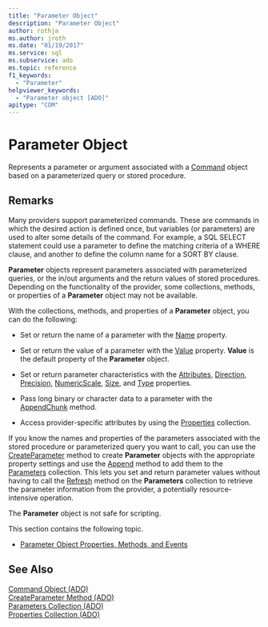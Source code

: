 ```yaml
---
title: "Parameter Object"
description: "Parameter Object"
author: rothja
ms.author: jroth
ms.date: "01/19/2017"
ms.service: sql
ms.subservice: ado
ms.topic: reference
f1_keywords:
  - "Parameter"
helpviewer_keywords:
  - "Parameter object [ADO]"
apitype: "COM"
---
```

# Parameter Object
Represents a parameter or argument associated with a [Command](./command-object-ado.md) object based on a parameterized query or stored procedure.  
  
## Remarks  
 Many providers support parameterized commands. These are commands in which the desired action is defined once, but variables (or parameters) are used to alter some details of the command. For example, a SQL SELECT statement could use a parameter to define the matching criteria of a WHERE clause, and another to define the column name for a SORT BY clause.  
  
 **Parameter** objects represent parameters associated with parameterized queries, or the in/out arguments and the return values of stored procedures. Depending on the functionality of the provider, some collections, methods, or properties of a **Parameter** object may not be available.  
  
 With the collections, methods, and properties of a **Parameter** object, you can do the following:  
  
-   Set or return the name of a parameter with the [Name](./name-property-ado.md) property.  
  
-   Set or return the value of a parameter with the [Value](./value-property-ado.md) property. **Value** is the default property of the **Parameter** object.  
  
-   Set or return parameter characteristics with the [Attributes](./attributes-property-ado.md), [Direction](./direction-property.md), [Precision](./precision-property-ado.md), [NumericScale](./numericscale-property-ado.md), [Size](./size-property-ado-parameter.md), and [Type](./type-property-ado.md) properties.  
  
-   Pass long binary or character data to a parameter with the [AppendChunk](./appendchunk-method-ado.md) method.  
  
-   Access provider-specific attributes by using the [Properties](./properties-collection-ado.md) collection.  
  
 If you know the names and properties of the parameters associated with the stored procedure or parameterized query you want to call, you can use the [CreateParameter](./createparameter-method-ado.md) method to create **Parameter** objects with the appropriate property settings and use the [Append](./append-method-ado.md) method to add them to the [Parameters](./parameters-collection-ado.md) collection. This lets you set and return parameter values without having to call the [Refresh](./refresh-method-ado.md) method on the **Parameters** collection to retrieve the parameter information from the provider, a potentially resource-intensive operation.  
  
 The **Parameter** object is not safe for scripting.  
  
 This section contains the following topic.  
  
-   [Parameter Object Properties, Methods, and Events](./parameter-object-properties-methods-and-events.md)  
  
## See Also  
 [Command Object (ADO)](./command-object-ado.md)   
 [CreateParameter Method (ADO)](./createparameter-method-ado.md)   
 [Parameters Collection (ADO)](./parameters-collection-ado.md)   
 [Properties Collection (ADO)](./properties-collection-ado.md)
